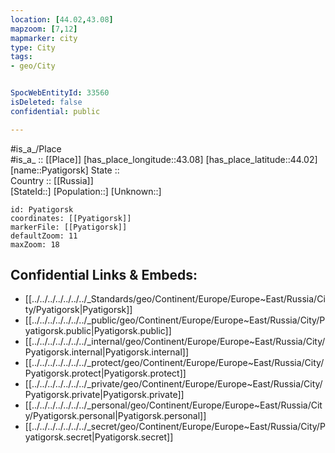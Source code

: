 ```yaml
---
location: [44.02,43.08] 
mapzoom: [7,12] 
mapmarker: city 
type: City
tags:
- geo/City


SpocWebEntityId: 33560
isDeleted: false
confidential: public

---
```

#is_a_/Place  
#is_a_ :: [[Place]] 
[has_place_longitude::43.08] 
[has_place_latitude::44.02] 
[name::Pyatigorsk] 
State ::  
Country :: [[Russia]]  
[StateId::] 
[Population::] 
[Unknown::] 


```leaflet
id: Pyatigorsk
coordinates: [[Pyatigorsk]] 
markerFile: [[Pyatigorsk]] 
defaultZoom: 11 
maxZoom: 18
```


## Confidential Links & Embeds: 
- [[../../../../../../../_Standards/geo/Continent/Europe/Europe~East/Russia/City/Pyatigorsk|Pyatigorsk]] 
- [[../../../../../../../_public/geo/Continent/Europe/Europe~East/Russia/City/Pyatigorsk.public|Pyatigorsk.public]] 
- [[../../../../../../../_internal/geo/Continent/Europe/Europe~East/Russia/City/Pyatigorsk.internal|Pyatigorsk.internal]] 
- [[../../../../../../../_protect/geo/Continent/Europe/Europe~East/Russia/City/Pyatigorsk.protect|Pyatigorsk.protect]] 
- [[../../../../../../../_private/geo/Continent/Europe/Europe~East/Russia/City/Pyatigorsk.private|Pyatigorsk.private]] 
- [[../../../../../../../_personal/geo/Continent/Europe/Europe~East/Russia/City/Pyatigorsk.personal|Pyatigorsk.personal]] 
- [[../../../../../../../_secret/geo/Continent/Europe/Europe~East/Russia/City/Pyatigorsk.secret|Pyatigorsk.secret]] 

